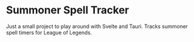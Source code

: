 # Summoner Spell Tracker

Just a small project to play around with Svelte and Tauri. Tracks summoner spell timers for League of Legends.